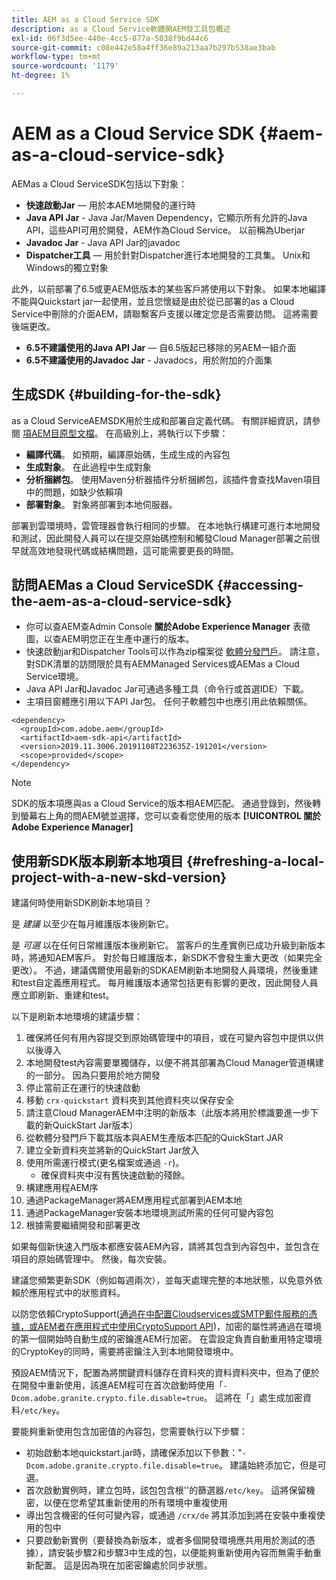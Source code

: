 ```yaml
---
title: AEM as a Cloud Service SDK
description: as a Cloud Service軟體開AEM發工具包概述
exl-id: 06f3d5ee-440e-4cc5-877a-5038f9bd44c6
source-git-commit: c08e442e58a4ff36e89a213aa7b297b538ae3bab
workflow-type: tm+mt
source-wordcount: '1179'
ht-degree: 1%

---
```


# AEM as a Cloud Service SDK {#aem-as-a-cloud-service-sdk}

AEMas a Cloud ServiceSDK包括以下對象：

* **快速啟動Jar**  — 用於本AEM地開發的運行時
* **Java API Jar** - Java Jar/Maven Dependency，它顯示所有允許的Java API，這些API可用於開發，AEM作為Cloud Service。 以前稱為Uberjar
* **Javadoc Jar** - Java API Jar的javadoc
* **Dispatcher工具**  — 用於針對Dispatcher進行本地開發的工具集。 Unix和Windows的獨立對象

此外，以前部署了6.5或更AEM低版本的某些客戶將使用以下對象。 如果本地編譯不能與Quickstart jar一起使用，並且您懷疑是由於從已部署的as a Cloud Service中刪除的介面AEM，請聯繫客戶支援以確定您是否需要訪問。 這將需要後端更改。

* **6.5不建議使用的Java API Jar**  — 自6.5版起已移除的另AEM一組介面
* **6.5不建議使用的Javadoc Jar** - Javadocs，用於附加的介面集

## 生成SDK {#building-for-the-sdk}

as a Cloud ServiceAEMSDK用於生成和部署自定義代碼。 有關詳細資訊，請參閱 [項AEM目原型文檔](https://experienceleague.adobe.com/docs/experience-manager-core-components/using/developing/archetype/using.html?lang=en)。 在高級別上，將執行以下步驟：

* **編譯代碼**。 如預期，編譯原始碼，生成生成的內容包
* **生成對象**。 在此過程中生成對象
* **分析捆綁包**。 使用Maven分析器插件分析捆綁包，該插件會查找Maven項目中的問題，如缺少依賴項
* **部署對象**。 對象將部署到本地伺服器。

部署到雲環境時，雲管理器會執行相同的步驟。 在本地執行構建可進行本地開發和測試，因此開發人員可以在提交原始碼控制和觸發Cloud Manager部署之前很早就高效地發現代碼或結構問題，這可能需要更長的時間。

## 訪問AEMas a Cloud ServiceSDK {#accessing-the-aem-as-a-cloud-service-sdk}

* 你可以查AEM查Admin Console **關於Adobe Experience Manager** 表徵圖，以查AEM明您正在生產中運行的版本。
* 快速啟動jar和Dispatcher Tools可以作為zip檔案從 [軟體分發門戶](https://experience.adobe.com/#/downloads/content/software-distribution/en/aemcloud.html)。 請注意，對SDK清單的訪問限於具有AEMManaged Services或AEMas a Cloud Service環境。
* Java API Jar和Javadoc Jar可通過多種工具（命令行或首選IDE）下載。
* 主項目窗體應引用以下API Jar包。 任何子軟體包中也應引用此依賴關係。

```
<dependency>
  <groupId>com.adobe.aem</groupId>
  <artifactId>aem-sdk-api</artifactId>
  <version>2019.11.3006.20191108T223635Z-191201</version>
  <scope>provided</scope>
</dependency>
```

>[!NOTE]
>
>SDK的版本項應與as a Cloud Service的版本相AEM匹配。 通過登錄到，然後轉到螢幕右上角的問AEM號並選擇，您可以查看您使用的版本 **[!UICONTROL 關於Adobe Experience Manager]**


## 使用新SDK版本刷新本地項目 {#refreshing-a-local-project-with-a-new-skd-version}

建議何時使用新SDK刷新本地項目？

是 *建議* 以至少在每月維護版本後刷新它。

是 *可選* 以在任何日常維護版本後刷新它。 當客戶的生產實例已成功升級到新版本時，將通知AEM客戶。 對於每日維護版本，新SDK不會發生重大更改（如果完全更改）。 不過，建議偶爾使用最新的SDKAEM刷新本地開發人員環境，然後重建和test自定義應用程式。 每月維護版本通常包括更有影響的更改，因此開發人員應立即刷新、重建和test。

以下是刷新本地環境的建議步驟：

1. 確保將任何有用內容提交到原始碼管理中的項目，或在可變內容包中提供以供以後導入
1. 本地開發test內容需要單獨儲存，以便不將其部署為Cloud Manager管道構建的一部分。 因為只要用於地方開發
1. 停止當前正在運行的快速啟動
1. 移動 `crx-quickstart` 資料夾到其他資料夾以保存安全
1. 請注意Cloud ManagerAEM中注明的新版本（此版本將用於標識要進一步下載的新QuickStart Jar版本）
1. 從軟體分發門戶下載其版本與AEM生產版本匹配的QuickStart JAR
1. 建立全新資料夾並將新的QuickStart Jar放入
1. 使用所需運行模式(更名檔案或通過 `-r`)。
   * 確保資料夾中沒有舊快速啟動的殘餘。
1. 構建應用程AEM序
1. 通過PackageManager將AEM應用程式部署到AEM本地
1. 通過PackageManager安裝本地環境測試所需的任何可變內容包
1. 根據需要繼續開發和部署更改

如果每個新快速入門版本都應安裝AEM內容，請將其包含到內容包中，並包含在項目的原始碼管理中。 然後，每次安裝。

建議您頻繁更新SDK（例如每週兩次），並每天處理完整的本地狀態，以免意外依賴於應用程式中的狀態資料。

以防您依賴CryptoSupport([通過在中配置Cloudservices或SMTP郵件服務的憑據，或AEM者在應用程式中使用CryptoSupport API](https://www.adobe.io/experience-manager/reference-materials/cloud-service/javadoc/com/adobe/granite/crypto/CryptoSupport.html))，加密的屬性將通過在環境的第一個開始時自動生成的密鑰進AEM行加密。 在雲設定負責自動重用特定環境的CryptoKey的同時，需要將密鑰注入到本地開發環境中。

預設AEM情況下，配置為將關鍵資料儲存在資料夾的資料資料夾中，但為了便於在開發中重新使用，該進AEM程可在首次啟動時使用「`-Dcom.adobe.granite.crypto.file.disable=true`。 這將在「」處生成加密資料`/etc/key`。

要能夠重新使用包含加密值的內容包，您需要執行以下步驟：

* 初始啟動本地quickstart.jar時，請確保添加以下參數：&quot;`-Dcom.adobe.granite.crypto.file.disable=true`。 建議始終添加它，但是可選。
* 首次啟動實例時，建立包時，該包包含根&#39;&#39;的篩選器`/etc/key`。 這將保留機密，以便在您希望其重新使用的所有環境中重複使用
* 導出包含機密的任何可變內容，或通過 `/crx/de` 將其添加到將在安裝中重複使用的包中
* 只要啟動新實例（要替換為新版本，或者多個開發環境應共用用於測試的憑據），請安裝步驟2和步驟3中生成的包，以便能夠重新使用內容而無需手動重新配置。 這是因為現在加密密鑰處於同步狀態。
